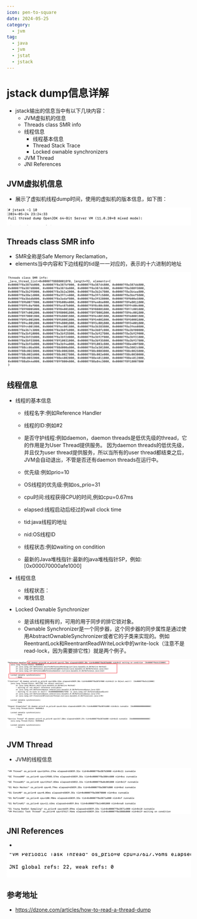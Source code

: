 ```yaml
---
icon: pen-to-square
date: 2024-05-25
category:
  - jvm
tag:
  - java
  - jvm
  - jstat
  - jstack
---
```

# jstack dump信息详解

- jstack输出的信息当中有以下几块内容：
  - JVM虚拟机的信息
  - Threads class SMR info
  - 线程信息
    - 线程基本信息
    - Thread Stack Trace
    - Locked ownable synchronizers
  - JVM Thread
  - JNI References

## JVM虚拟机信息

- 展示了虚拟机线程dump时间，使用的虚拟机的版本信息，如下图：

![image-20240525122159795](images/image-20240525122159795.png)

## Threads class SMR info

- SMR全称是Safe Memory Reclamation，
- elements当中内容和下边线程的tid是一一对应的，表示的十六进制的地址

![image-20240525122149234](images/image-20240525122149234.png)



## 线程信息

- 线程的基本信息

  - 线程名字:例如Reference Handler
  - 线程的ID:例如#2
  - 是否守护线程:例如daemon，daemon threads是低优先级的thread，它的作用是为User Thread提供服务。 因为daemon threads的低优先级，并且仅为user thread提供服务，所以当所有的user thread都结束之后，JVM会自动退出，不管是否还有daemon threads在运行中。
  - 优先级:例如prio=10
  - OS线程的优先级:例如os_prio=31
  - cpu时间:线程获得CPU的时间,例如cpu=0.67ms
  - elapsed:线程启动后经过的wall clock time
  - tid:java线程的地址
  - nid:OS线程ID

  - 线程状态:例如waiting on condition
  - 最新的Java堆栈指针:最新的java堆栈指针SP，例如:[0x000070000afe1000]

- 线程信息

  - 线程状态：
  - 堆栈信息

- Locked Ownable Synchronizer

  - 是该线程拥有的，可用的用于同步的排它锁对象。
  - Ownable Synchronizer是一个同步器，这个同步器的同步属性是通过使用AbstractOwnableSynchronizer或者它的子类来实现的。例如ReentrantLock和ReentrantReadWriteLock中的write-lock（注意不是read-lock，因为需要排它性）就是两个例子。

![image-20240525122138064](images/image-20240525122138064.png)

## JVM Thread

- JVM的线程信息

![image-20240525122047257](images/image-20240525122047257.png)

## JNI References

- 

![image-20240525122036882](images/image-20240525122036882.png)

## 参考地址

- https://dzone.com/articles/how-to-read-a-thread-dump
